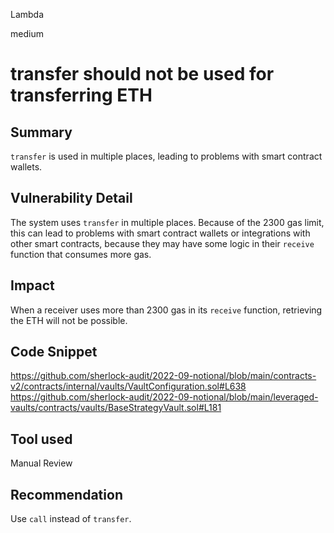 Lambda

medium

# transfer should not be used for transferring ETH

## Summary
`transfer` is used in multiple places, leading to problems with smart contract wallets.

## Vulnerability Detail
The system uses `transfer` in multiple places. Because of the 2300 gas limit, this can lead to problems with smart contract wallets or integrations with other smart contracts, because they may have some logic in their `receive` function that consumes more gas.

## Impact
When a receiver uses more than 2300 gas in its `receive` function, retrieving the ETH will not be possible.

## Code Snippet
https://github.com/sherlock-audit/2022-09-notional/blob/main/contracts-v2/contracts/internal/vaults/VaultConfiguration.sol#L638
https://github.com/sherlock-audit/2022-09-notional/blob/main/leveraged-vaults/contracts/vaults/BaseStrategyVault.sol#L181

## Tool used

Manual Review

## Recommendation
Use `call` instead of `transfer`.